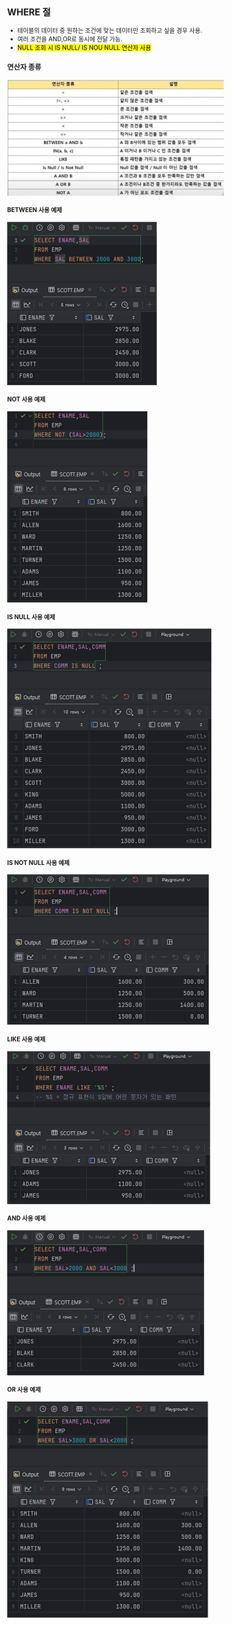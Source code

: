 ## WHERE 절 
- 테이블의 데이터 중 원하는 조건에 맞는 데이터만 조회하고 싶을 경우 사용.
- 여러 조건을 AND,OR로 동시에 전달 가능.
- <MARK>NULL 조회 시 IS NULL/ IS NOU NULL 연산자 사용</MARK>

### 연산자 종류  
![WHERE연산자.png](sqldimg2%2FWHERE%EC%97%B0%EC%82%B0%EC%9E%90.png)

#### BETWEEN 사용 예제  
![WHERE_BETWEEN예제.png](sqldimg2%2FWHERE_BETWEEN%EC%98%88%EC%A0%9C.png)

#### NOT 사용 예제  
![WHERE_NOT예제.png](sqldimg2%2FWHERE_NOT%EC%98%88%EC%A0%9C.png)

#### IS NULL 사용 예제  
![WHERE_ISNULL예제.png](sqldimg2%2FWHERE_ISNULL%EC%98%88%EC%A0%9C.png)

#### IS NOT NULL 사용 예제  
![WHERE_IS NOT NULL예제.png](sqldimg2%2FWHERE_IS%20NOT%20NULL%EC%98%88%EC%A0%9C.png)

#### LIKE 사용 예제  
![WHERE_LIKE예제.png](sqldimg2%2FWHERE_LIKE%EC%98%88%EC%A0%9C.png)

#### AND 사용 예제  
![WHERE_AND 사용예제.png](sqldimg2%2FWHERE_AND%20%EC%82%AC%EC%9A%A9%EC%98%88%EC%A0%9C.png)

#### OR 사용 예제  
![WHERE_OR사용예제.png](sqldimg2%2FWHERE_OR%EC%82%AC%EC%9A%A9%EC%98%88%EC%A0%9C.png)
